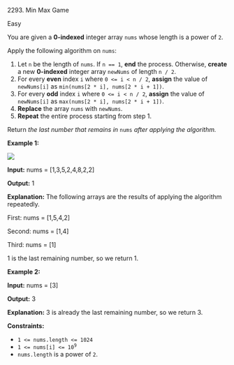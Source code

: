 2293\. Min Max Game

Easy

You are given a **0-indexed** integer array `nums` whose length is a power of `2`.

Apply the following algorithm on `nums`:

1.  Let `n` be the length of `nums`. If `n == 1`, **end** the process. Otherwise, **create** a new **0-indexed** integer array `newNums` of length `n / 2`.
2.  For every **even** index `i` where `0 <= i < n / 2`, **assign** the value of `newNums[i]` as `min(nums[2 * i], nums[2 * i + 1])`.
3.  For every **odd** index `i` where `0 <= i < n / 2`, **assign** the value of `newNums[i]` as `max(nums[2 * i], nums[2 * i + 1])`.
4.  **Replace** the array `nums` with `newNums`.
5.  **Repeat** the entire process starting from step 1.

Return _the last number that remains in_ `nums` _after applying the algorithm._

**Example 1:**

![](https://assets.leetcode.com/uploads/2022/04/13/example1drawio-1.png)

**Input:** nums = [1,3,5,2,4,8,2,2]

**Output:** 1

**Explanation:** The following arrays are the results of applying the algorithm repeatedly.

First: nums = [1,5,4,2]

Second: nums = [1,4]

Third: nums = [1]

1 is the last remaining number, so we return 1. 

**Example 2:**

**Input:** nums = [3]

**Output:** 3

**Explanation:** 3 is already the last remaining number, so we return 3. 

**Constraints:**

*   `1 <= nums.length <= 1024`
*   <code>1 <= nums[i] <= 10<sup>9</sup></code>
*   `nums.length` is a power of `2`.